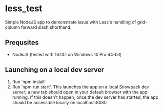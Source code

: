 # less_test

Simple NodeJS app to demonstrate issue with Less's handling of grid-column forward slash shorthand.

## Prequsites

-   NodeJS (tested with 16.13.1 on Windows 10 Pro 64-bit)

## Launching on a local dev server

1. Run 'npm install'
2. Run 'npm run start'. This launches the app on a local Snowpack dev server; a new tab should open in your default browser with the app running. If this doesn't happen, once the dev server has started, the app should be accessible locally on localhost:8080.
